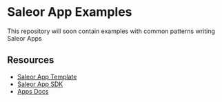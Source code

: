 # Saleor App Examples

This repository will soon contain examples with common patterns writing Saleor Apps

## Resources

- [Saleor App Template](https://github.com/saleor/saleor-app-template)
- [Saleor App SDK](https://github.com/saleor/saleor-app-sdk)
- [Apps Docs](https://docs.saleor.io/docs/3.x/developer/extending/apps/key-concepts)
